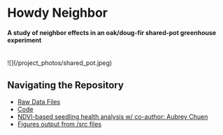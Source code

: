 # Howdy Neighbor
#### A study of neighbor effects in an oak/doug-fir shared-pot greenhouse experiment

<br>
![](/project_photos/shared_pot.jpeg)

<br>

## Navigating the Repository
* [Raw Data Files](/data)
* [Code](/src)
* [NDVI-based seedling health analysis w/ co-author: Aubrey Chuen](/NDVI)
* [Figures output from /src files](/figures)
